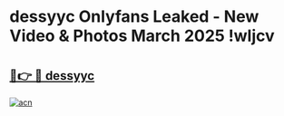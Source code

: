 # dessyyc Onlyfans Leaked - New Video & Photos March 2025 !wljcv

# <h2><a href="https://lsvork.iuczelnia.edu.pl?title=dessyyc&ref=wljcv">🔗👉 🔴 dessyyc</a></h2>

[![acn](https://github.com/user-attachments/assets/0f9c940e-d8b0-45ae-aac7-cd30a18b3e1c)](https://lsvork.iuczelnia.edu.pl?title=dessyyc&ref=wljcv)

